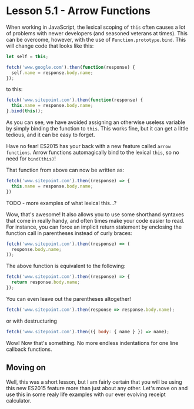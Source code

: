 # Lesson 5.1 - Arrow Functions

When working in JavaScript, the lexical scoping of `this` often causes a lot
of problems with newer developers (and seasoned veterans at times). This can
be overcome, however, with the use of `Function.prototype.bind`. This will
change code that looks like this:

```js
let self = this;

fetch('www.google.com').then(function(response) {
  self.name = response.body.name;
});
```

to this:

```js
fetch('www.sitepoint.com').then(function(response) {
  this.name = response.body.name;
}.bind(this));
```

As you can see, we have avoided assigning an otherwise useless variable by
simply binding the function to `this`. This works fine, but it can get a little
tedious, and it can be easy to forget.

Have no fear! ES2015 has your back with a new feature called `arrow functions`.
Arrow functions automagically bind to the lexical `this`, so no need for
`bind(this)`!

That function from above can now be written as:

```js
fetch('www.sitepoint.com').then((response) => {
  this.name = response.body.name;
})
```

TODO - more examples of what lexical this...?

Wow, that's awesome! It also allows you to use some shorthand syntaxes that
come in really handy, and often times make your code easier to read. For instance,
you can force an implicit return statement by enclosing the function call in
parentheses instead of curly braces:

```js
fetch('www.sitepoint.com').then((response) => (
  response.body.name;
));
```

The above function is equivalent to the following:

```js
fetch('www.sitepoint.com').then((response) => {
  return response.body.name;
});
```

You can even leave out the parentheses altogether!

```js
fetch('www.sitepoint.com').then(response => response.body.name);
```

or with destructuring

```js
fetch('www.sitepoint.com').then(({ body: { name } }) => name);
```

Wow! Now that's something. No more endless indentations for one line callback
functions.

## Moving on
Well, this was a short lesson, but I am fairly certain that you will be using
this new ES2015 feature more than just about any other. Let's move on and
use this in some realy life examples with our ever evolving receipt calculator.
